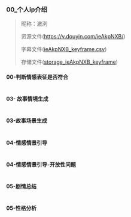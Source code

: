  

### 00_个人ip介绍

> 昵称：澈洌
> 
> 资源文件(https://v.douyin.com/ieAkpNXB/)
> 
> 字幕文件([ieAkpNXB_keyframe.csv](..%2Fcsv%2FieAkpNXB_keyframe.csv))
>
> 存储文件([storage_ieAkpNXB_keyframe](..%2Fextract_storage%2F%E6%BE%88%E6%B4%8C%2Fstorage_ieAkpNXB_keyframe))

#### 00-判断情感表征是否符合
```text
```

#### 03- 故事情境生成
```text
```

#### 03-故事场景生成
```text
```

#### 04-情感情景引导
```text

```

#### 04-情感情景引导-开放性问题
```text
```


#### 05-剧情总结
```text
```

#### 05-性格分析
```text
```

```text

```
